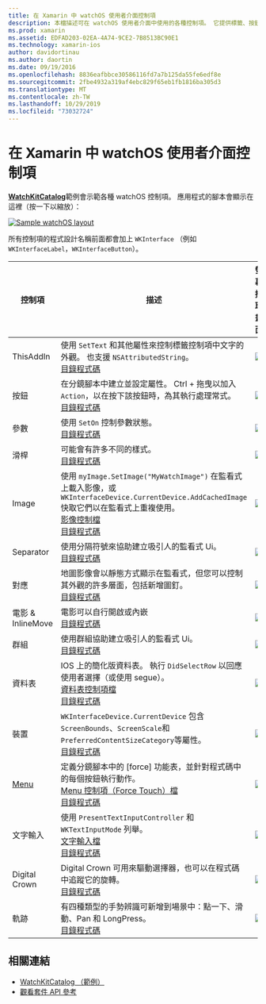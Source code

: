 ```yaml
---
title: 在 Xamarin 中 watchOS 使用者介面控制項
description: 本檔描述可在 watchOS 使用者介面中使用的各種控制項。 它提供標籤、按鈕、開關、滑杆、影像、分隔符號、地圖等的描述。
ms.prod: xamarin
ms.assetid: EDFAD203-02EA-4A74-9CE2-7B8513BC90E1
ms.technology: xamarin-ios
author: davidortinau
ms.author: daortin
ms.date: 09/19/2016
ms.openlocfilehash: 8836eafbbce30586116fd7a7b125da55fe6edf8e
ms.sourcegitcommit: 2fbe4932a319af4ebc829f65eb1fb1816ba305d3
ms.translationtype: MT
ms.contentlocale: zh-TW
ms.lasthandoff: 10/29/2019
ms.locfileid: "73032724"
---
```

# <a name="watchos-user-interface-controls-in-xamarin"></a>在 Xamarin 中 watchOS 使用者介面控制項

[**WatchKitCatalog**](https://github.com/xamarin/monotouch-samples/tree/master/watchOS/WatchKitCatalog)範例會示範各種 watchOS 控制項。 應用程式的腳本會顯示在這裡（按一下以縮放）：

[![](images/storyboard-sml.png "Sample watchOS layout")](images/storyboard.png#lightbox)

所有控制項的程式設計名稱前面都會加上 `WKInterface` （例如 `WKInterfaceLabel`，`WKInterfaceButton`）。

|控制項|描述|螢幕擷取畫面|
|---|---|---|
|ThisAddIn|使用 `SetText` 和其他屬性來控制標籤控制項中文字的外觀。 也支援 `NSAttributedString`。<br />[目錄程式碼](https://github.com/xamarin/ios-samples/blob/master/watchOS/WatchKitCatalog/WatchKit3Extension/LabelDetailController.cs)|![](Images/label.png)|
|按鈕|在分鏡腳本中建立並設定屬性。 Ctrl + 拖曳以加入 `Action`，以在按下該按鈕時，為其執行處理常式。<br />[目錄程式碼](https://github.com/xamarin/ios-samples/blob/master/watchOS/WatchKitCatalog/WatchKit3Extension/ButtonDetailController.cs)|![](Images/button.png)|
|參數|使用 `SetOn` 控制參數狀態。<br />[目錄程式碼](https://github.com/xamarin/ios-samples/blob/master/watchOS/WatchKitCatalog/WatchKit3Extension/SwitchDetailController.cs)|![](Images/switch.png)|
|滑桿|可能會有許多不同的樣式。<br />[目錄程式碼](https://github.com/xamarin/ios-samples/blob/master/watchOS/WatchKitCatalog/WatchKit3Extension/SliderDetailController.cs)|![](Images/slider.png)|
|Image|使用 `myImage.SetImage("MyWatchImage")` 在監看式上載入影像，或 `WKInterfaceDevice.CurrentDevice.AddCachedImage` 快取它們以在監看式上重複使用。<br />[影像控制檔](~/ios/watchos/user-interface/image.md)<br />[目錄程式碼](https://github.com/xamarin/ios-samples/blob/master/watchOS/WatchKitCatalog/WatchKit3Extension/ImageDetailController.cs)|![](Images/image.png)|
|Separator|使用分隔符號來協助建立吸引人的監看式 Ui。<br />[目錄程式碼](https://github.com/xamarin/ios-samples/blob/master/watchOS/WatchKitCatalog/WatchKit3Extension/SeparatorDetailController.cs)|![](Images/separator.png)| 
|對應|地圖影像會以靜態方式顯示在監看式，但您可以控制其外觀的許多層面，包括新增圖釘。<br />[目錄程式碼](https://github.com/xamarin/ios-samples/blob/master/watchOS/WatchKitCatalog/WatchKit3Extension/MapDetailController.cs)|![](Images/map.png)|
|電影 & InlineMove|電影可以自行開啟或內嵌<br />[目錄程式碼](https://github.com/xamarin/ios-samples/blob/master/watchOS/WatchKitCatalog/WatchKit3Extension/MovieDetailController.cs)|![](Images/movie.png)|
|群組|使用群組協助建立吸引人的監看式 Ui。<br />[目錄程式碼](https://github.com/xamarin/ios-samples/blob/master/watchOS/WatchKitCatalog/WatchKit3Extension/GroupDetailController.cs)|![](Images/group.png)|
|資料表|IOS 上的簡化版資料表。 執行 `DidSelectRow` 以回應使用者選擇（或使用 segue）。<br />[資料表控制項檔](~/ios/watchos/user-interface/table.md)<br />[目錄程式碼](https://github.com/xamarin/ios-samples/blob/master/watchOS/WatchKitCatalog/WatchKit3Extension/Table%20Detail%20Controller/TableDetailController.cs)|![](Images/table.png)|
|裝置|`WKInterfaceDevice.CurrentDevice` 包含 `ScreenBounds`、`ScreenScale`和 `PreferredContentSizeCategory`等屬性。<br />[目錄程式碼](https://github.com/xamarin/ios-samples/blob/master/watchOS/WatchKitCatalog/WatchKit3Extension/DeviceDetailController.cs)|![](Images/device.png)|
|[Menu](~/ios/watchos/user-interface/menu.md)|定義分鏡腳本中的 [force] 功能表，並針對程式碼中的每個按鈕執行動作。<br />[Menu 控制項（Force Touch）檔](~/ios/watchos/user-interface/menu.md)<br />[目錄程式碼](https://github.com/xamarin/ios-samples/blob/master/watchOS/WatchKitCatalog/WatchKit3Extension/ControllerDetailController.cs)|![](Images/controller.png)|
|文字輸入|使用 `PresentTextInputController` 和 `WKTextInputMode` 列舉。<br />[文字輸入檔](~/ios/watchos/user-interface/text-input.md)<br />[目錄程式碼](https://github.com/xamarin/ios-samples/blob/master/watchOS/WatchKitCatalog/WatchKit3Extension/TextInputController.cs)|![](Images/textinput.png)|
|Digital Crown|Digital Crown 可用來驅動選擇器，也可以在程式碼中追蹤它的旋轉。<br />[目錄程式碼](https://github.com/xamarin/ios-samples/blob/master/watchOS/WatchKitCatalog/WatchKit3Extension/CrownDetailController.cs)|![](Images/digital-crown.png)|
|軌跡|有四種類型的手勢辨識可新增到場景中：點一下、滑動、Pan 和 LongPress。<br />[目錄程式碼](https://github.com/xamarin/ios-samples/blob/master/watchOS/WatchKitCatalog/WatchKit3Extension/GestureDetailController.cs)|![](Images/gestures.png)|

## <a name="related-links"></a>相關連結

- [WatchKitCatalog （範例）](https://docs.microsoft.com/samples/xamarin/ios-samples/watchos-watchkitcatalog)
- [觀看套件 API 參考](xref:WatchKit)
